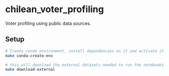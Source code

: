 # chilean_voter_profiling

Voter profiling using public data sources.

## Setup

```sh
# Create conda environment, install dependencies on it and activate it
make conda-create-env

# this will download the external datasets needed to run the notebooks
make download-external
```